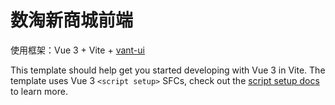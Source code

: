 # 数淘新商城前端

使用框架：Vue 3 + Vite + [vant-ui](https://vant-contrib.gitee.io/vant/#/zh-CN/home)

This template should help get you started developing with Vue 3 in Vite. The template uses Vue 3 `<script setup>` SFCs, check out the [script setup docs](https://v3.vuejs.org/api/sfc-script-setup.html#sfc-script-setup) to learn more.
